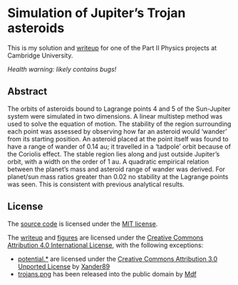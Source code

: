 # Simulation of Jupiter’s Trojan asteroids

This is my solution and [writeup](trojans.pdf) for one of the Part II Physics projects at Cambridge University.

*Health warning: likely contains bugs!*

## Abstract

The orbits of asteroids bound to Lagrange points 4 and 5 of the Sun-Jupiter system were simulated in two dimensions. A linear multistep method was used to solve the equation of motion. The stability of the region surrounding each point was assessed by observing how far an asteroid would ‘wander’ from its starting position. An asteroid placed at the point itself was found to have a range of wander of 0.14 au; it travelled in a ‘tadpole’ orbit because of the Coriolis effect. The stable region lies along and just outside Jupiter’s orbit, with a width on the order of 1 au. A quadratic empirical relation between the planet’s mass and asteroid range of wander was derived. For planet/sun mass ratios greater than 0.02 no stability at the Lagrange points was seen. This is consistent with previous analytical results.

## License

The [source code](src) is licensed under the [MIT license](src/LICENSE).

The [writeup](trojans.tex) and [figures](figures) are licensed under the [Creative Commons Attribution 4.0 International License](https://creativecommons.org/licenses/by/4.0/), with the following exceptions:

* [potential.*](figures/potential.svg) are licensed under the [Creative Commons Attribution 3.0 Unported License](https://creativecommons.org/licenses/by/3.0/) by [Xander89](https://commons.wikimedia.org/wiki/File:Lagrange_points2.svg)
* [trojans.png](figures/trojans.png) has been released into the public domain by [Mdf](https://commons.wikimedia.org/wiki/File:InnerSolarSystem-en.png)
